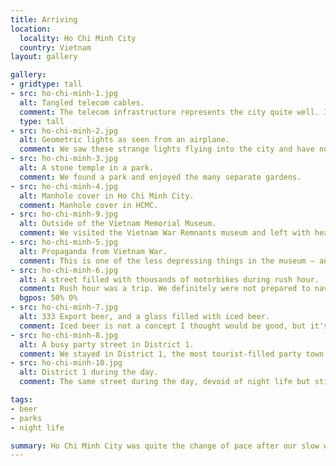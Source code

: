 ```yaml
---
title: Arriving
location:
  locality: Ho Chi Minh City
  country: Vietnam
layout: gallery

gallery:
- gridtype: tall
- src: ho-chi-minh-1.jpg
  alt: Tangled telecom cables.
  comment: The telecom infrastructure represents the city quite well. I later saw a t-shirt that said "Vietnam Telecom" with a cartoon drawing exactly like this pole.
  type: tall
- src: ho-chi-minh-2.jpg
  alt: Geometric lights as seen from an airplane.
  comment: We saw these strange lights flying into the city and have not been able to figure out what they are. If you know please leave a comment!
- src: ho-chi-minh-3.jpg
  alt: A stone temple in a park.
  comment: We found a park and enjoyed the many separate gardens.
- src: ho-chi-minh-4.jpg
  alt: Manhole cover in Ho Chi Minh City.
  comment: Manhole cover in HCMC.
- src: ho-chi-minh-9.jpg
  alt: Outside of the Vietnam Memorial Museum.
  comment: We visited the Vietnam War Remnants museum and left with heavy hearts. I'm glad we went but I'm sad that US history classes lie about the extent of the US' war crimes during this era.
- src: ho-chi-minh-5.jpg
  alt: Propaganda from Vietnam War.
  comment: This is one of the less depressing things in the museum — an absurd set of instructions advising Vietnamese people to assist US soldiers by giving them clothes, shelter, and joining the US to fight in the war.
- src: ho-chi-minh-6.jpg
  alt: A street filled with thousands of motorbikes during rush hour.
  comment: Rush hour was a trip. We definitely were not prepared to navigate the traffic!
  bgpos: 50% 0%
- src: ho-chi-minh-7.jpg
  alt: 333 Export beer, and a glass filled with iced beer.
  comment: Iced beer is not a concept I thought would be good, but it's just too hot not to try. It was the right decision.
- src: ho-chi-minh-8.jpg
  alt: A busy party street in District 1.
  comment: We stayed in District 1, the most tourist-filled party town you can find in Saigon. The amount of insanity here is over the top. If you're looking for an unforgettable night, do yourself a favor and stop through here. Walk the alleyways, not the main streets!
- src: ho-chi-minh-10.jpg
  alt: District 1 during the day.
  comment: The same street during the day, devoid of night life but still showing hints of chaos.

tags:
- beer
- parks
- night life

summary: Ho Chi Minh City was quite the change of pace after our slow weeks in Thailand. It's a crazy, pulsing city that is no place for a newbie traveler. We had a blast checking it out and acting young for a few days.
---
```

